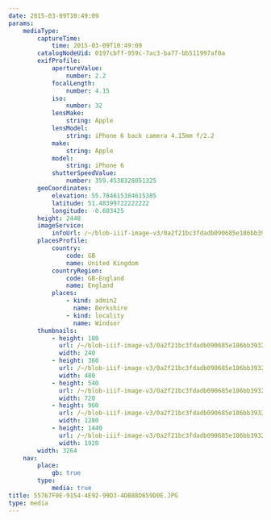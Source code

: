 ```yaml
---
date: 2015-03-09T10:49:09
params:
    mediaType:
        captureTime:
            time: 2015-03-09T10:49:09
        catalogNodeUid: 0197cbff-959c-7ac3-ba77-bb511997af0a
        exifProfile:
            apertureValue:
                number: 2.2
            focalLength:
                number: 4.15
            iso:
                number: 32
            lensMake:
                string: Apple
            lensModel:
                string: iPhone 6 back camera 4.15mm f/2.2
            make:
                string: Apple
            model:
                string: iPhone 6
            shutterSpeedValue:
                number: 359.4538328051325
        geoCoordinates:
            elevation: 55.784615384615385
            latitude: 51.48399722222222
            longitude: -0.603425
        height: 2448
        imageService:
            infoUrl: /~/blob-iiif-image-v3/0a2f21bc3fdadb090685e186bb393295c920c125ec3473699960cc8819c170e3/info.json
        placesProfile:
            country:
                code: GB
                name: United Kingdom
            countryRegion:
                code: GB-England
                name: England
            places:
                - kind: admin2
                  name: Berkshire
                - kind: locality
                  name: Windsor
        thumbnails:
            - height: 180
              url: /~/blob-iiif-image-v3/0a2f21bc3fdadb090685e186bb393295c920c125ec3473699960cc8819c170e3/full/240%2C180/0/default.jpg
              width: 240
            - height: 360
              url: /~/blob-iiif-image-v3/0a2f21bc3fdadb090685e186bb393295c920c125ec3473699960cc8819c170e3/full/480%2C360/0/default.jpg
              width: 480
            - height: 540
              url: /~/blob-iiif-image-v3/0a2f21bc3fdadb090685e186bb393295c920c125ec3473699960cc8819c170e3/full/720%2C540/0/default.jpg
              width: 720
            - height: 960
              url: /~/blob-iiif-image-v3/0a2f21bc3fdadb090685e186bb393295c920c125ec3473699960cc8819c170e3/full/1280%2C960/0/default.jpg
              width: 1280
            - height: 1440
              url: /~/blob-iiif-image-v3/0a2f21bc3fdadb090685e186bb393295c920c125ec3473699960cc8819c170e3/full/1920%2C1440/0/default.jpg
              width: 1920
        width: 3264
    nav:
        place:
            gb: true
        type:
            media: true
title: 55767F0E-9154-4E92-99D3-4DB88D659D0E.JPG
type: media
---
```

